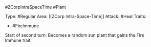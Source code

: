 #ZCorpIntraSpaceTime #Plant 

Type: #Regular 
Area: [[ZCorp Intra-Space-Time]]
Attack: #Heal
Traits:
- #FireImmune

Start of second turn: Becomes a random sun plant that gains the Fire Immune trait.